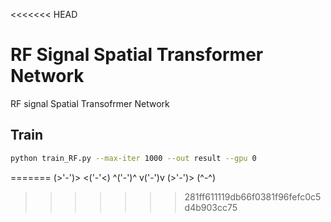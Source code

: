 <<<<<<< HEAD
# RF Signal Spatial Transformer Network

RF signal Spatial Transofrmer Network 

## Train

```bash
python train_RF.py --max-iter 1000 --out result --gpu 0
```



=======
(>'-')>
<('-'<)
^('-')^ 
v('-')v
(>'-')>
 (^-^)
>>>>>>> 281ff611119db66f0381f96fefc0c5d4b903cc75
